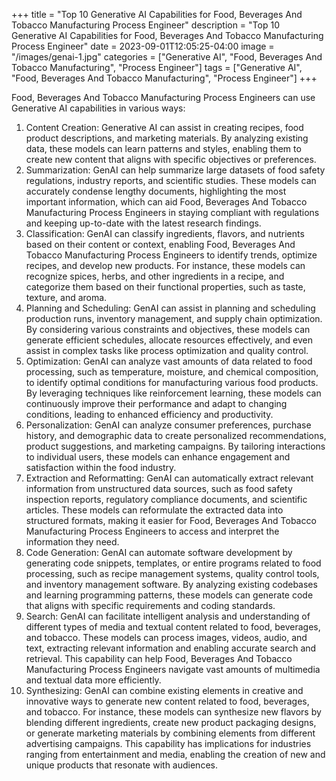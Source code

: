 +++
title = "Top 10 Generative AI Capabilities for Food, Beverages And Tobacco Manufacturing Process Engineer"
description = "Top 10 Generative AI Capabilities for Food, Beverages And Tobacco Manufacturing Process Engineer"
date = 2023-09-01T12:05:25-04:00
image = "/images/genai-1.jpg"
categories = ["Generative AI", "Food, Beverages And Tobacco Manufacturing", "Process Engineer"]
tags = ["Generative AI", "Food, Beverages And Tobacco Manufacturing", "Process Engineer"]
+++

Food, Beverages And Tobacco Manufacturing Process Engineers can use Generative AI capabilities in various ways:

1. Content Creation: Generative AI can assist in creating recipes, food product descriptions, and marketing materials. By analyzing existing data, these models can learn patterns and styles, enabling them to create new content that aligns with specific objectives or preferences.
2. Summarization: GenAI can help summarize large datasets of food safety regulations, industry reports, and scientific studies. These models can accurately condense lengthy documents, highlighting the most important information, which can aid Food, Beverages And Tobacco Manufacturing Process Engineers in staying compliant with regulations and keeping up-to-date with the latest research findings.
3. Classification: GenAI can classify ingredients, flavors, and nutrients based on their content or context, enabling Food, Beverages And Tobacco Manufacturing Process Engineers to identify trends, optimize recipes, and develop new products. For instance, these models can recognize spices, herbs, and other ingredients in a recipe, and categorize them based on their functional properties, such as taste, texture, and aroma.
4. Planning and Scheduling: GenAI can assist in planning and scheduling production runs, inventory management, and supply chain optimization. By considering various constraints and objectives, these models can generate efficient schedules, allocate resources effectively, and even assist in complex tasks like process optimization and quality control.
5. Optimization: GenAI can analyze vast amounts of data related to food processing, such as temperature, moisture, and chemical composition, to identify optimal conditions for manufacturing various food products. By leveraging techniques like reinforcement learning, these models can continuously improve their performance and adapt to changing conditions, leading to enhanced efficiency and productivity.
6. Personalization: GenAI can analyze consumer preferences, purchase history, and demographic data to create personalized recommendations, product suggestions, and marketing campaigns. By tailoring interactions to individual users, these models can enhance engagement and satisfaction within the food industry.
7. Extraction and Reformatting: GenAI can automatically extract relevant information from unstructured data sources, such as food safety inspection reports, regulatory compliance documents, and scientific articles. These models can reformulate the extracted data into structured formats, making it easier for Food, Beverages And Tobacco Manufacturing Process Engineers to access and interpret the information they need.
8. Code Generation: GenAI can automate software development by generating code snippets, templates, or entire programs related to food processing, such as recipe management systems, quality control tools, and inventory management software. By analyzing existing codebases and learning programming patterns, these models can generate code that aligns with specific requirements and coding standards.
9. Search: GenAI can facilitate intelligent analysis and understanding of different types of media and textual content related to food, beverages, and tobacco. These models can process images, videos, audio, and text, extracting relevant information and enabling accurate search and retrieval. This capability can help Food, Beverages And Tobacco Manufacturing Process Engineers navigate vast amounts of multimedia and textual data more efficiently.
10. Synthesizing: GenAI can combine existing elements in creative and innovative ways to generate new content related to food, beverages, and tobacco. For instance, these models can synthesize new flavors by blending different ingredients, create new product packaging designs, or generate marketing materials by combining elements from different advertising campaigns. This capability has implications for industries ranging from entertainment and media, enabling the creation of new and unique products that resonate with audiences.